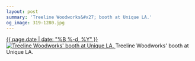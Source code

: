 ```yaml
---
layout: post
summary: 'Treeline Woodworks&#x27; booth at Unique LA.'
og_image: 319-1280.jpg
---
```


<p>
 <time>
  <a href="/319">
   {{ page.date | date: "%B %-d, %Y" }}
  </a>
 </time>
 <a href="/319">
  <img alt="Treeline Woodworks' booth at Unique LA." sizes="(min-width: 700px) 50vw, calc(100vw - 2rem)" src="{{ site.assets_url }}/319-640.jpg" srcset="{{ site.assets_url }}/319-1280.jpg 1280w, {{ site.assets_url }}/319-960.jpg 960w, {{ site.assets_url }}/319-640.jpg 640w, {{ site.assets_url }}/319-320.jpg 320w"/>
 </a>
 <span>
  Treeline Woodworks' booth at Unique LA.
 </span>
</p>
